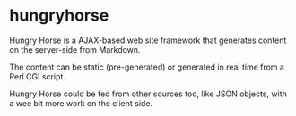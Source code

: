 hungryhorse
===========

Hungry Horse is a AJAX-based web site framework that generates content on the server-side from Markdown.

The content can be static (pre-generated) or generated in real time from a Perl CGI script.

Hungry Horse could be fed from other sources too, like JSON objects, with a wee bit more work on the client side.
